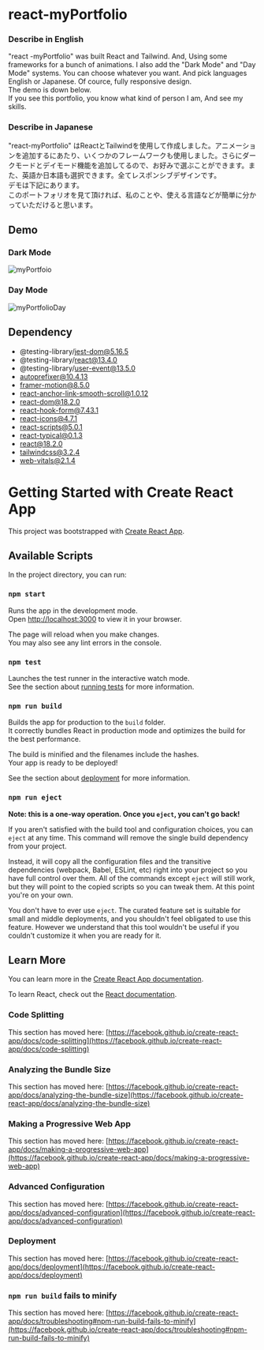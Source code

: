 # react-myPortfolio

### Describe in English

"react -myPortfolio" was built React and Tailwind. And, Using some frameworks for a bunch of animations. I also add the "Dark Mode" and "Day Mode" systems. You can choose whatever you want. And pick languages English or Japanese. Of cource, fully responsive design. <br />
The demo is down below.<br />
If you see this portfolio, you know what kind of person I am, And see my skills.

### Describe in Japanese

"react-myPortfolio" はReactとTailwindを使用して作成しました。アニメーションを追加するにあたり、いくつかのフレームワークも使用しました。さらにダークモードとデイモード機能を追加してるので、お好みで選ぶことができます。また、英語か日本語も選択できます。全てレスポンシブデザインです。<br />
デモは下記にあります。<br />
このポートフォリオを見て頂ければ、私のことや、使える言語などが簡単に分かっていただけると思います。


## Demo

### Dark Mode

![myPortfoio](https://user-images.githubusercontent.com/75118062/220282792-cf582fac-1af5-4d0f-9669-81d4479ebb05.gif)

### Day Mode

![myPortfolioDay](https://user-images.githubusercontent.com/75118062/220292706-251e4c41-2418-41dc-bf4e-19b25970f840.gif)


## Dependency

 * @testing-library/jest-dom@5.16.5
 * @testing-library/react@13.4.0
 * @testing-library/user-event@13.5.0
 * autoprefixer@10.4.13
 * framer-motion@8.5.0
 * react-anchor-link-smooth-scroll@1.0.12
 * react-dom@18.2.0
 * react-hook-form@7.43.1
 * react-icons@4.7.1
 * react-scripts@5.0.1
 * react-typical@0.1.3
 * react@18.2.0
 * tailwindcss@3.2.4
 * web-vitals@2.1.4


# Getting Started with Create React App

This project was bootstrapped with [Create React App](https://github.com/facebook/create-react-app).

## Available Scripts

In the project directory, you can run:

### `npm start`

Runs the app in the development mode.\
Open [http://localhost:3000](http://localhost:3000) to view it in your browser.

The page will reload when you make changes.\
You may also see any lint errors in the console.

### `npm test`

Launches the test runner in the interactive watch mode.\
See the section about [running tests](https://facebook.github.io/create-react-app/docs/running-tests) for more information.

### `npm run build`

Builds the app for production to the `build` folder.\
It correctly bundles React in production mode and optimizes the build for the best performance.

The build is minified and the filenames include the hashes.\
Your app is ready to be deployed!

See the section about [deployment](https://facebook.github.io/create-react-app/docs/deployment) for more information.

### `npm run eject`

**Note: this is a one-way operation. Once you `eject`, you can't go back!**

If you aren't satisfied with the build tool and configuration choices, you can `eject` at any time. This command will remove the single build dependency from your project.

Instead, it will copy all the configuration files and the transitive dependencies (webpack, Babel, ESLint, etc) right into your project so you have full control over them. All of the commands except `eject` will still work, but they will point to the copied scripts so you can tweak them. At this point you're on your own.

You don't have to ever use `eject`. The curated feature set is suitable for small and middle deployments, and you shouldn't feel obligated to use this feature. However we understand that this tool wouldn't be useful if you couldn't customize it when you are ready for it.

## Learn More

You can learn more in the [Create React App documentation](https://facebook.github.io/create-react-app/docs/getting-started).

To learn React, check out the [React documentation](https://reactjs.org/).

### Code Splitting

This section has moved here: [https://facebook.github.io/create-react-app/docs/code-splitting](https://facebook.github.io/create-react-app/docs/code-splitting)

### Analyzing the Bundle Size

This section has moved here: [https://facebook.github.io/create-react-app/docs/analyzing-the-bundle-size](https://facebook.github.io/create-react-app/docs/analyzing-the-bundle-size)

### Making a Progressive Web App

This section has moved here: [https://facebook.github.io/create-react-app/docs/making-a-progressive-web-app](https://facebook.github.io/create-react-app/docs/making-a-progressive-web-app)

### Advanced Configuration

This section has moved here: [https://facebook.github.io/create-react-app/docs/advanced-configuration](https://facebook.github.io/create-react-app/docs/advanced-configuration)

### Deployment

This section has moved here: [https://facebook.github.io/create-react-app/docs/deployment](https://facebook.github.io/create-react-app/docs/deployment)

### `npm run build` fails to minify

This section has moved here: [https://facebook.github.io/create-react-app/docs/troubleshooting#npm-run-build-fails-to-minify](https://facebook.github.io/create-react-app/docs/troubleshooting#npm-run-build-fails-to-minify)
